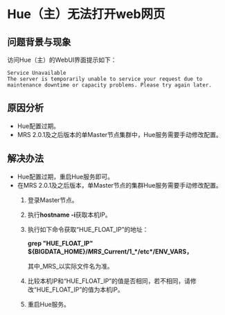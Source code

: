 # Hue（主）无法打开web网页<a name="mrs_03_0174"></a>

## 问题背景与现象<a name="zh-cn_topic_0167276173_sd64242caa665405798481482f49ab0ee"></a>

访问Hue（主）的WebUI界面提示如下：

```
Service Unavailable 
The server is temporarily unable to service your request due to maintenance downtime or capacity problems. Please try again later.
```

## 原因分析<a name="zh-cn_topic_0167276173_s4871ca6d7a6b47b1a0f8266b84631f32"></a>

-   Hue配置过期。
-   MRS 2.0.1及之后版本的单Master节点集群中，Hue服务需要手动修改配置。

## 解决办法<a name="section057843281315"></a>

-   Hue配置过期，重启Hue服务即可。
-   在MRS 2.0.1及之后版本，单Master节点的集群Hue服务需要手动修改配置。
    1.  登录Master节点。
    2.  执行**hostname -i**获取本机IP。
    3.  执行如下命令获取“HUE\_FLOAT\_IP”的地址：

        **grep "HUE\_FLOAT\_IP" $\{BIGDATA\_HOME\}/_MRS_\_Current/1\_\*/etc\*/ENV\_VARS，**

        其中_MRS_以实际文件名为准。

    4.  比较本机IP和“HUE\_FLOAT\_IP”的值是否相同，若不相同，请修改“HUE\_FLOAT\_IP”的值为本机IP。
    5.  重启Hue服务。


